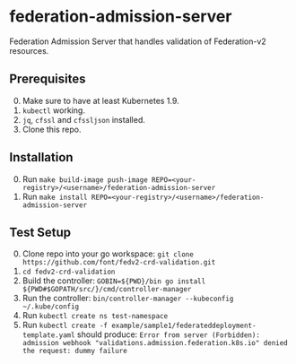 # federation-admission-server

Federation Admission Server that handles validation of Federation-v2 resources.

## Prerequisites

0. Make sure to have at least Kubernetes 1.9.
1. `kubectl` working.
1. `jq`, `cfssl` and `cfssljson` installed.
1. Clone this repo.

## Installation

0. Run `make build-image push-image REPO=<your-registry>/<username>/federation-admission-server`
1. Run `make install REPO=<your-registry>/<username>/federation-admission-server`

## Test Setup

0. Clone repo into your go workspace: `git clone https://github.com/font/fedv2-crd-validation.git`
1. `cd fedv2-crd-validation`
1. Build the controller: `GOBIN=${PWD}/bin go install ${PWD#$GOPATH/src/}/cmd/controller-manager`
1. Run the controller: `bin/controller-manager --kubeconfig ~/.kube/config`
1. Run `kubectl create ns test-namespace`
1. Run `kubectl create -f example/sample1/federateddeployment-template.yaml`
   should produce:
   `Error from server (Forbidden): admission webhook
   "validations.admission.federation.k8s.io" denied the request: dummy failure`
